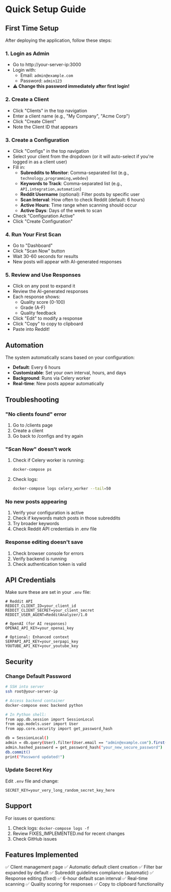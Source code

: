 # Quick Setup Guide

## First Time Setup

After deploying the application, follow these steps:

### 1. Login as Admin
- Go to http://your-server-ip:3000
- Login with:
  - Email: `admin@example.com`
  - Password: `admin123`
- **⚠️ Change this password immediately after first login!**

### 2. Create a Client
- Click "Clients" in the top navigation
- Enter a client name (e.g., "My Company", "Acme Corp")
- Click "Create Client"
- Note the Client ID that appears

### 3. Create a Configuration
- Click "Configs" in the top navigation
- Select your client from the dropdown (or it will auto-select if you're logged in as a client user)
- Fill in:
  - **Subreddits to Monitor**: Comma-separated list (e.g., `technology,programming,webdev`)
  - **Keywords to Track**: Comma-separated list (e.g., `API,integration,automation`)
  - **Reddit Username** (optional): Filter posts by specific user
  - **Scan Interval**: How often to check Reddit (default: 6 hours)
  - **Active Hours**: Time range when scanning should occur
  - **Active Days**: Days of the week to scan
- Check "Configuration Active"
- Click "Create Configuration"

### 4. Run Your First Scan
- Go to "Dashboard"
- Click "Scan Now" button
- Wait 30-60 seconds for results
- New posts will appear with AI-generated responses

### 5. Review and Use Responses
- Click on any post to expand it
- Review the AI-generated responses
- Each response shows:
  - Quality score (0-100)
  - Grade (A-F)
  - Quality feedback
- Click "Edit" to modify a response
- Click "Copy" to copy to clipboard
- Paste into Reddit!

## Automation

The system automatically scans based on your configuration:
- **Default**: Every 6 hours
- **Customizable**: Set your own interval, hours, and days
- **Background**: Runs via Celery worker
- **Real-time**: New posts appear automatically

## Troubleshooting

### "No clients found" error
1. Go to /clients page
2. Create a client
3. Go back to /configs and try again

### "Scan Now" doesn't work
1. Check if Celery worker is running:
   ```bash
   docker-compose ps
   ```
2. Check logs:
   ```bash
   docker-compose logs celery_worker --tail=50
   ```

### No new posts appearing
1. Verify your configuration is active
2. Check if keywords match posts in those subreddits
3. Try broader keywords
4. Check Reddit API credentials in .env file

### Response editing doesn't save
1. Check browser console for errors
2. Verify backend is running
3. Check authentication token is valid

## API Credentials

Make sure these are set in your `.env` file:

```env
# Reddit API
REDDIT_CLIENT_ID=your_client_id
REDDIT_CLIENT_SECRET=your_client_secret
REDDIT_USER_AGENT=RedditAnalyzer/1.0

# OpenAI (for AI responses)
OPENAI_API_KEY=your_openai_key

# Optional: Enhanced context
SERPAPI_API_KEY=your_serpapi_key
YOUTUBE_API_KEY=your_youtube_key
```

## Security

### Change Default Password
```bash
# SSH into server
ssh root@your-server-ip

# Access backend container
docker-compose exec backend python

# In Python shell:
from app.db.session import SessionLocal
from app.models.user import User
from app.core.security import get_password_hash

db = SessionLocal()
admin = db.query(User).filter(User.email == "admin@example.com").first()
admin.hashed_password = get_password_hash("your_new_secure_password")
db.commit()
print("Password updated!")
```

### Update Secret Key
Edit `.env` file and change:
```env
SECRET_KEY=your_very_long_random_secret_key_here
```

## Support

For issues or questions:
1. Check logs: `docker-compose logs -f`
2. Review FIXES_IMPLEMENTED.md for recent changes
3. Check GitHub issues

## Features Implemented

✅ Client management page
✅ Automatic default client creation
✅ Filter bar expanded by default
✅ Subreddit guidelines compliance (automatic)
✅ Response editing (fixed)
✅ 6-hour default scan interval
✅ Real-time scanning
✅ Quality scoring for responses
✅ Copy to clipboard functionality
